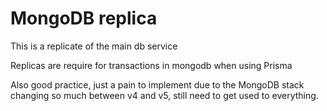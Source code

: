 # MongoDB replica

This is a replicate of the main db service

Replicas are require for transactions in mongodb when using Prisma

Also good practice, just a pain to implement due to the MongoDB stack changing so much between v4 and v5, still need to get used to everything.